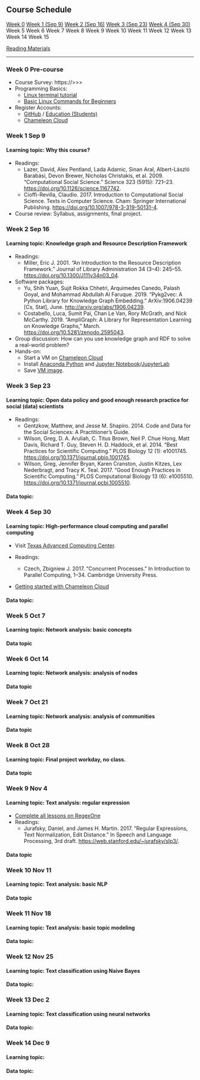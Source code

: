 ## Course Schedule
[Week 0](#w0) [Week 1 (Sep 9)](#w1)	[Week 2 (Sep 16)](#w2)	[Week 3 (Sep 23)](#w3)	[Week 4 (Sep 30)](#w4)	Week 5	Week 6	Week 7	Week 8	Week 9	Week 10	Week 11	Week 12	Week 13	Week 14	Week 15

[Reading Materials](#)

---
### <a name="w0"></a> Week 0 Pre-course
- Course Survey: https://>>>
- Programming Basics:
	- [Linux terminal tutorial](http://linuxcommand.org/index.php)
	- [Basic Linux Commands for Beginners](https://maker.pro/linux/tutorial/basic-linux-commands-for-beginners)
- Register Accounts:
	- [GitHub](https://github.com/) / [Education (Students)](https://education.github.com/students)
	- [Chameleon Cloud](https://www.chameleoncloud.org/)

### <a name="w1"></a> Week 1 Sep 9
#### Learning topic: Why this course?
- Readings:
	- Lazer, David, Alex Pentland, Lada Adamic, Sinan Aral, Albert-László Barabási, Devon Brewer, Nicholas Christakis, et al. 2009. “Computational Social Science.” Science 323 (5915): 721–23. https://doi.org/10.1126/science.1167742.
	- Cioffi-Revilla, Claudio. 2017. Introduction to Computational Social Science. Texts in Computer Science. Cham: Springer International Publishing. https://doi.org/10.1007/978-3-319-50131-4.
- Course review: Syllabus, assignments, final project.

### <a name="w2"></a> Week 2 Sep 16
#### Learning topic: Knowledge graph and Resource Description Framework
- Readings:
	- Miller, Eric J. 2001. “An Introduction to the Resource Description Framework.” Journal of Library Administration 34 (3–4): 245–55. https://doi.org/10.1300/J111v34n03_04.
- Software packages:
	- Yu, Shih Yuan, Sujit Rokka Chhetri, Arquimedes Canedo, Palash Goyal, and Mohammad Abdullah Al Faruque. 2019. “Pykg2vec: A Python Library for Knowledge Graph Embedding.” ArXiv:1906.04239 [Cs, Stat], June. http://arxiv.org/abs/1906.04239.
	- Costabello, Luca, Sumit Pai, Chan Le Van, Rory McGrath, and Nick McCarthy. 2019. “AmpliGraph: A Library for Representation Learning on Knowledge Graphs,” March. https://doi.org/10.5281/zenodo.2595043.
- Group discussion: How can you use knowledge graph and RDF to solve a real-world problem?
- Hands-on:
	- Start a VM on [Chameleon Cloud](https://www.chameleoncloud.org/)
	- Install [Anaconda Python](https://www.anaconda.com/distribution/) and [Jupyter Notebook](https://jupyter-notebook.readthedocs.io/en/stable/public_server.html)/[JupyterLab](https://jupyterlab.readthedocs.io/en/stable/getting_started/starting.html)
	- Save [VM image](https://chameleoncloud.readthedocs.io/en/latest/technical/images.html).


### <a name="w3"></a> Week 3 Sep 23
#### Learning topic: Open data policy and good enough research practice for social (data) scientists
- Readings:
	- Gentzkow, Matthew, and Jesse M. Shapiro. 2014. Code and Data for the Social Sciences: A Practitioner’s Guide.
	- Wilson, Greg, D. A. Aruliah, C. Titus Brown, Neil P. Chue Hong, Matt Davis, Richard T. Guy, Steven H. D. Haddock, et al. 2014. “Best Practices for Scientific Computing.” PLOS Biology 12 (1): e1001745. https://doi.org/10.1371/journal.pbio.1001745.
	- Wilson, Greg, Jennifer Bryan, Karen Cranston, Justin Kitzes, Lex Nederbragt, and Tracy K. Teal. 2017. “Good Enough Practices in Scientific Computing.” PLOS Computational Biology 13 (6): e1005510. https://doi.org/10.1371/journal.pcbi.1005510.

#### Data topic:


### <a name="w4"></a> Week 4 Sep 30
#### Learning topic: High-performance cloud computing and parallel computing
- Visit [Texas Advanced Computing Center](https://www.tacc.utexas.edu/).
- Readings:
	- Czech, Zbigniew J. 2017. “Concurrent Processes.” In Introduction to Parallel Computing, 1–34. Cambridge University Press.

- [Getting started with Chameleon Cloud](https://chameleoncloud.readthedocs.io/en/latest/getting-started/index.html)

#### Data topic:

### <a name="w5"></a> Week 5 Oct 7
#### Learning topic: Network analysis: basic concepts

#### Data topic

### <a name="w6"></a> Week 6 Oct 14
#### Learning topic: Network analysis: analysis of nodes
#### Data topic

### <a name="w7"></a> Week 7 Oct 21
#### Learning topic: Network analysis: analysis of communities
#### Data topic

### <a name="w8"></a> Week 8 Oct 28
#### Learning topic: Final project workday, no class.
#### Data topic

### <a name="w9"></a> Week 9 Nov 4
#### Learning topic: Text analysis: regular expression
- [Complete all lessons on RegexOne](https://regexone.com/)
- Readings:
	- Jurafsky, Daniel, and James H. Martin. 2017. “Regular Expressions, Text Normalization, Edit Distance.” In Speech and Language Processing, 3rd draft. https://web.stanford.edu/~jurafsky/slp3/.

#### Data topic

### <a name="w10"></a> Week 10 Nov 11
#### Learning topic: Text analysis: basic NLP
#### Data topic

### <a name="w11"></a> Week 11 Nov 18
#### Learning topic: Text analysis: basic topic modeling
#### Data topic: 

### <a name="w12"></a> Week 12 Nov 25
#### Learning topic: Text classification using Naive Bayes
#### Data topic:

### <a name="w13"></a> Week 13 Dec 2
#### Learning topic: Text classification using neural networks
#### Data topic:

### <a name="w14"></a> Week 14 Dec 9
#### Learning topic:
#### Data topic:

